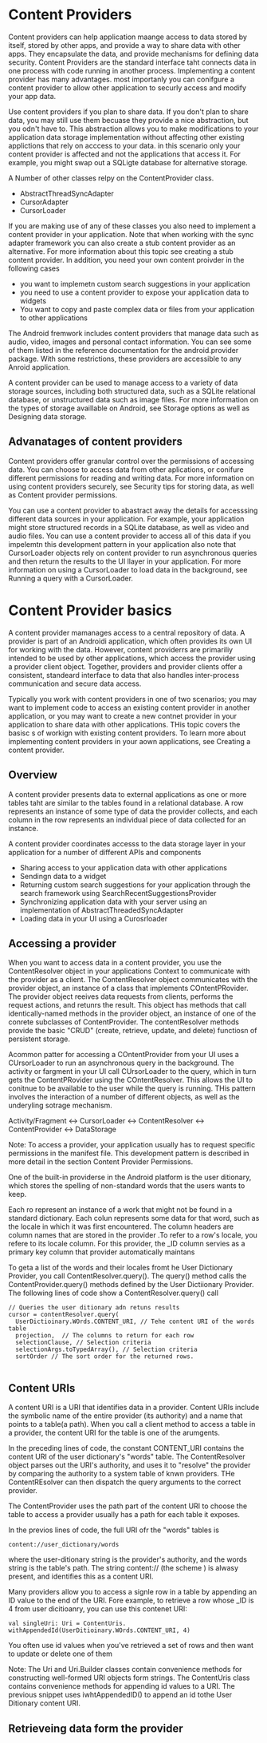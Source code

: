 # Content Providers
Content providers can help application maange access to data stored by itself, stored by other apps, and provide a way to share data with other apps. They encapsulate the data, and provide mechanisms for defining data security. Content Providers are the standard interface taht connects data in one process with code running in another process. Implementing a content provider has many advantages. most importanly you can conifgure a content provider to allow other application to securly access and modify your app data. 

Use content providers if you plan to share data. If you don't plan to share data, you may still  use them becuase they provide a nice abstraction, but you odn't have to. This abstraction allows you to make modifications to your application data storage implementation without affecting other existing applictions that rely on acccess to your data. in this scenario only your content provider is affected and not the applications that access it. For example, you might swap out a SQLigte database for alternative storage. 

A Number of other classes relpy on the ContentProvider class. 
  - AbstractThreadSyncAdapter
  - CursorAdapter
  - CursorLoader

If you are making use of any of these classes you also need to implement a content provider in your application. Note that when working with the sync adapter framework you can also create a stub content provider as an alternative. For more information about this topic see creating a stub content provider. In addition, you need your own content proivder in the following cases
- you want to implemetn custom search suggestions in your application
- you need to use a content provider to expose your application data to widgets
- You want to copy and paste complex data or files from your application to other applications

The Android fremwork includes content providers that manage data such as audio, video, images and personal contact information. You can see some of them listed in the reference documentation for the android.provider package. With some restrictions, these providers are accessible to any Anroid application. 

A content provider can be used to manage access to a variety of data storage sources, including both structured data, such as a SQLite relational database, or unstructured data such as image files. For more information on the types of storage availlable on Android, see Storage options as well as Designing data storage. 

## Advanatages of content providers
Content providers offer granular control over the permissions of accessing data. You can choose to access data from other aplications, or conifure different permissions for reading and writing data. For more information on using content providers securely, see Security tips for storing data, as well as Content provider permissions. 

You can use a content provider to abastract away the details for accesssing different data sources in your application. For example, your application might store structured records in a SQLite database, as well as video and audio files. You can use a content provider to access all of this data if you impelemtn this development pattern in your application also note that CursorLoader objects rely on content provider to run asynchronous queries and then return the results to the UI llayer in your application. For more information on using a CursorLoader to load data in the background, see Running a query with a CursorLoader. 



# Content Provider basics
A content provider mamanages access to a central repository of data.  A provider is part of an Androidi application, which often provides its own UI for working with the data. However, content providerrs are primariliy intended  to be used by other applications, which access the provider using a provider client object. Together, providers and provider clients offer a consistent, standeard interface to data that also handles inter-process communication and secure data access. 

Typically you work with content providers in one of two scenarios; you may want to implement code to access an existing content provider in another application, or you may want to create a new contnet provider in your application to share data with other applications. THis topic covers the basisc s of workign with existing content providers. To learn more about implementing content providers in your aown applications, see Creating a content provider. 

## Overview
A content provider presents data to external applications as one or more tables taht are similar to the tables found in a relational database. A row represents an instance of some type of data the provider collects, and each column in the row represents an individual piece of data collected for an instance. 

A content provider coordinates accesss to the data storage layer in your application for a number of different APIs and components
- Sharing access to your application data with other applications
- Sendingn data to a widget
- Returning custom search suggestions for your application through the search framework using SearchRecentSuggestionsProvider
- Synchronizing application data with your server using an implementation of AbstractThreadedSyncAdapter
- Loading data in your UI using a Curosrloader

## Accessing a provider
When you want to access data in a content provider, you use the ContentResolver object in your applications Context to communicate with the provider as a client. The ContentResolver object communicates with the provider object, an instance of a class that implements COntentPRovider. The provider object reeives data requests from clients, performs the request actions, and retunrs the result. This object has methods that call identically-named methods in the provider object, an instance of one of the conrete subclasses of ContentProvider. The contentResolver methods provide the basic "CRUD" (create, retrieve, update, and delete) functiosn of persistent storage. 

Acommon patter for accessing a COntentProvider from your UI uses a CUrsorLoader to run an asynchronous query in the background. The activity or fargment in your UI call CUrsorLoader to the query, which in turn gets the ContentPRovider using the COntentResolver. This allows the UI to conitnue to be available to the user while the query is running. THis pattern involves the interaction of a number of different objects, as well as the underyling sotrage mechanism. 

Activity/Fragment <-> CursorLoader <-> ContentResolver <-> ContentProvider <-> DataStorage

Note: To access a provider, your application usually has to request specific permissions in the manifest file. This development pattern is described in more detail in the section Content Provider Permissions. 

One of the built-in providerse in the Android platform is the user ditionary, which stores the spelling of non-standard words that the users wants to keep.

Each ro represent an instance of a work that might not be found in a standard dictionary. Each colun represents some data for that word, such as the locale in which it was first encountered. The column headers are column names that are stored in the provider .To refer to a row's locale, you refere to its locale column. For this provider, the _ID column servies as a primary  key column that provider automatically maintans

To geta a list of the words and their locales fromt he User Dictionary Provider, you call ContentResolver.query(). The query() method calls the ContentProvider.query() methods defined by the User Dictiionary Provider. The following lines of code show a ContentResolver.query() call
```
// Queries the user ditionary adn retuns results
cursor = contentResolver.query(
  UserDictioinary.WOrds.CONTENT_URI, // Tehe content URI of the words table
  projection,  // The columns to return for each row
  selectionClause, // Selection criteria
  selectionArgs.toTypedArray(), // Selection criteria
  sortOrder // The sort order for the returned rows. 
  
```


## Content URIs
A content URI is a URI that identifies data in a provider. Content URIs include the symbolic name of the entire provider (its authority) and a name that points to a table(a path). When you call a client method to access a table in a provider, the content URI for the table is one of the arumgents. 

In the preceding lines of code, the constant CONTENT_URI contains the content URI of the user dictionary's "words" table. The ContentResolver object parses out the URI's authority, and uses it to "resolve" the provider by comparing the authority to a system table of knwn providers. THe ContentREsolver can then dispatch the query arguments to the correct provider. 

The ContentProvider uses the path part of the content URI to choose the table to access a provider usually has a path for each table it exposes. 

In the previos lines of code, the full URI ofr the "words" tables is
```
content://user_dictionary/words
```

where the user-ditionary string is the provider's authority, and the words string is the table's path. The string content:// (the scheme ) is alwasy present, and identifies this as a content URI. 

Many providers allow you to access a signle row in a table by appending an ID value to the end of the URI. Fore example, to retrieve a row whose _ID is 4 from user dicitioanry, you can use this contenet URI:

```
val singleUri: Uri = ContentUris. withAppendedId(UserDitioinary.WOrds.CONTENT_URI, 4)
```

You often use id values when you've retrieved a set of rows and then want to update or delete one of them

Note: The Uri and Uri.Builder classes contain convenience methods for constructing well-formed URI objects form strings. The ContentUris class contains convenience methods for appending id values to a URI. The previous snippet uses iwhtAppendedID() to append an id tothe User Ditionary content URI. 


## Retrieveing data form the provider
